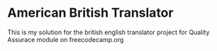 # American British Translator

This is my solution for the british english translator project for Quality Assurace module on freecodecamp.org

